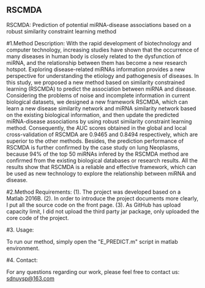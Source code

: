 ## RSCMDA
RSCMDA: Prediction of potential miRNA-disease associations based on a robust similarity constraint learning method

#1.Method Description:
With the rapid development of biotechnology and computer technology, increasing studies have shown that the occurrence of many diseases in human body is closely related to the dysfunction of miRNA, and the relationship between them has become a new research hotspot. Exploring disease-related miRNAs information provides a new perspective for understanding the etiology and pathogenesis of diseases. In this study, we proposed a new method based on similarity constrained learning (RSCMDA) to predict the association between miRNA and disease. Considering the problems of noise and incomplete information in current biological datasets, we designed a new framework RSCMDA, which can learn a new disease similarity network and miRNA similarity network based on the existing biological information, and then update the predicted miRNA-disease associations by using robust similarity constraint learning method. Consequently, the AUC scores obtained in the global and local cross-validation of RSCMDA are 0.9465 and 0.8494 respectively, which are superior to the other methods. Besides, the prediction performance of RSCMDA is further confirmed by the case study on lung Neoplasms, because 94% of the top 50 miRNAs infered by the RSCMDA method are confirmed from the existing biological databases or research results. All the results show that RSCMDA is a reliable and effective framework, which can be used as new technology to explore the relationship between miRNA and disease. 

#2.Method Requirements:
(1). The project was developed based on a Matlab 2016B. 
(2). In order to introduce the project documents more clearly, I put all the source code on the front page.
(3). As GitHub has upload capacity limit, I did not upload the third party jar package, only uploaded the core code of the project.

#3. Usage:

To run our method, simply open the "E_PREDICT.m" script in matlab environment.

#4. Contact:

For any questions regarding our work, please feel free to contact us: sdnuysp@163.com
